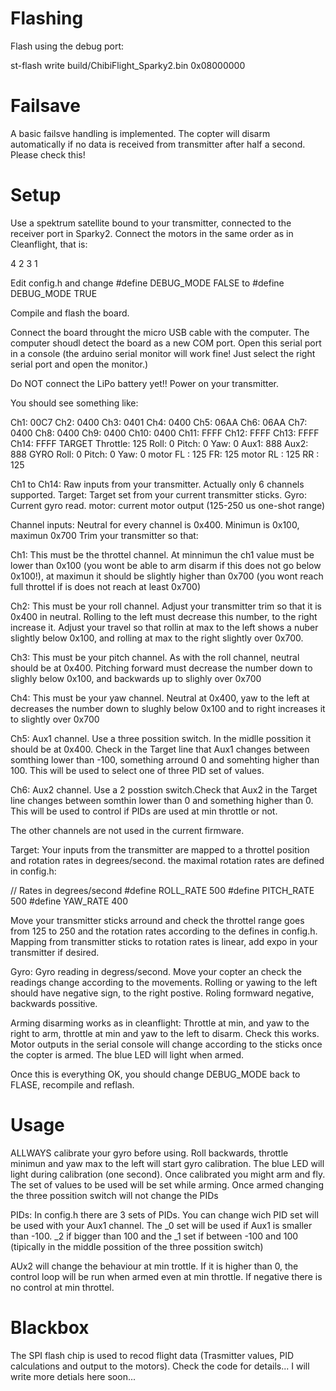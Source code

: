 
# Flashing

Flash using the debug port:

st-flash write build/ChibiFlight_Sparky2.bin 0x08000000

# Failsave

A basic failsve handling is implemented. The copter will disarm automatically if no data is received from transmitter after half a second. Please check this!

# Setup

Use a spektrum satellite bound to your transmitter, connected to the receiver port in Sparky2.
Connect the motors in the same order as in Cleanflight, that is:

4 2
3 1

Edit config.h and change
#define DEBUG_MODE       FALSE
to
#define DEBUG_MODE       TRUE

Compile and flash the board.

Connect the board throught the micro USB cable with the computer. The computer shoudl detect the board as a new COM port. Open this serial port in a console (the arduino serial monitor will work fine! Just select the right serial port and open the monitor.)

Do NOT connect the LiPo battery yet!!
Power on your transmitter.

You should see something like:

Ch1:  00C7 Ch2:  0400 Ch3:  0401 Ch4:  0400 Ch5:  06AA Ch6:  06AA Ch7:  0400 
Ch8:  0400 Ch9:  0400 Ch10: 0400 Ch11: FFFF Ch12: FFFF Ch13: FFFF Ch14: FFFF 
TARGET Throttle: 125 Roll: 0 Pitch: 0 Yaw: 0 Aux1: 888 Aux2: 888
GYRO Roll: 0 Pitch: 0 Yaw: 0
motor FL : 125 FR: 125
motor RL : 125 RR : 125

Ch1 to Ch14: Raw inputs from your transmitter. Actually only 6 channels supported.
Target: Target set from your current transmitter sticks.
Gyro: Current gyro read.
motor: current motor output (125-250 us one-shot range)

Channel inputs: Neutral for every channel is 0x400. Minimun is 0x100, maximun 0x700
Trim your transmitter so that:

Ch1: This must be the throttel channel. At minnimun the ch1 value must be lower than 0x100 (you wont be able to arm disarm if this does not go below 0x100!), at maximun it should be slightly higher than 0x700 (you wont reach full throttel if is does not reach at least 0x700)

Ch2: This must be your roll channel. Adjust your transmitter trim so that it is 0x400 in neutral. Rolling to the left must decrease this number, to the right increase it. Adjust your travel so that rollin at max to the left shows a nuber slightly below 0x100, and rolling at max to the right slightly over 0x700.

Ch3: This must be your pitch channel. As with the roll channel, neutral should be at 0x400. Pitching forward must decrease the number down to slighly below 0x100, and backwards up to slighly over 0x700

Ch4: This must be your yaw channel. Neutral at 0x400, yaw to the left at decreases the number down to slughly below 0x100 and to right increases it to slightly over 0x700

Ch5: Aux1 channel. Use a three possition switch. In the midlle possition it should be at 0x400. Check in the Target line that Aux1 changes between somthing lower than -100, something arround 0 and somehting higher than 100. This will be used to select one of three PID set of values.

Ch6: Aux2 channel. Use a 2 posstion switch.Check that Aux2 in the Target line changes between somthin lower than 0 and something higher than 0. This will be used to control if PIDs are used at min throttle or not.

The other channels are not used in the current firmware.

Target: Your inputs from the transmitter are mapped to a throttel position and rotation rates in degrees/second.
the maximal rotation rates are defined in config.h:

// Rates in degrees/second
#define ROLL_RATE             500
#define PITCH_RATE            500
#define YAW_RATE              400

Move your transmitter sticks arround and check the throttel range goes from 125 to 250 and the rotation rates according to the defines in config.h. Mapping from transmitter sticks to rotation rates is linear, add expo in your transmitter if desired.

Gyro: Gyro reading in degress/second. Move your copter an check the readings change according to the movements. Rolling or yawing to the left should have negative sign, to the right postive. Roling formward negative, backwards possitive.

Arming disarming works as in cleanflight: Throttle at min, and yaw to the right to arm, throttle at min and yaw to the left to disarm. Check this works.
Motor outputs in the serial console will change according to the sticks once the copter is armed. The blue LED will light when armed. 

Once this is everything OK, you should change DEBUG_MODE back to FLASE, recompile and reflash.

# Usage

ALLWAYS calibrate your gyro before using. Roll backwards, throttle minimun and yaw max to the left will start gyro calibration. The blue LED will light during calibration (one second). Once calibrated you might arm and fly. The set of values to be used will be set while arming. Once armed changing the three possition switch will not change the PIDs

PIDs: In config.h there are 3 sets of PIDs. You can change wich PID set will be used with your Aux1 channel.
The _0 set will be used if Aux1 is smaller than -100. _2 if bigger than 100 and the _1 set if between -100 and 100 (tipically in the middle possition of the three possition switch)

AUx2 will change the behaviour at min trottle. If it is higher than 0, the control loop will be run when armed even at min throttle. If negative there is no control at min throttel.

# Blackbox

The SPI flash chip is used to recod flight data (Trasmitter values, PID calculations and output to the motors).
Check the code for details... I will write more detials here soon...

